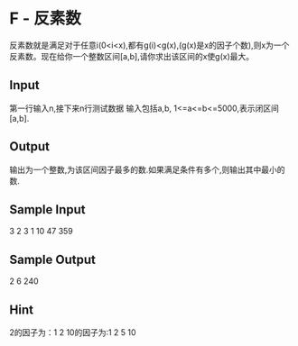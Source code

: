 # F - 反素数 
反素数就是满足对于任意i(0<i<x),都有g(i)<g(x),(g(x)是x的因子个数),则x为一个反素数。现在给你一个整数区间[a,b],请你求出该区间的x使g(x)最大。 
## Input
第一行输入n,接下来n行测试数据 
输入包括a,b, 1<=a<=b<=5000,表示闭区间[a,b]. 
## Output
输出为一个整数,为该区间因子最多的数.如果满足条件有多个,则输出其中最小的数. 
## Sample Input
3
2 3
1 10
47 359
## Sample Output
2
6
240  
## Hint
2的因子为：1 2
10的因子为:1 2 5 10

        
 

